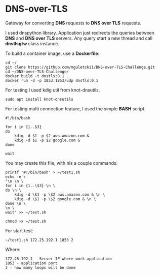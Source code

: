 # DNS-over-TLS

Gateway for converting **DNS** requests to **DNS over TLS** requests.

I used dnspython library. Application just redirects the queries between **DNS** and **DNS over TLS** servers.
Any query start a new thread and call **dnstlsgtw** class instance.


To build a container image, use a **Dockerfile**:

```
cd ~/
git clone https://github.com/mguletckii/DNS-over-TLS-Challenge.git
cd ~/DNS-over-TLS-Challenge/
docker build -t dnstls:0.1 .
docker run -d -p 1853:1853/udp dnstls:0.1
```

For testing I used kdig util from knot-dnsutils.

```
sudo apt install knot-dnsutils
```

For testing multi connection feature, I used the simple **BASH** script.

```
#!/bin/bash

for i in {1..$3}
do
    kdig -d $1 -p $2 aws.amazon.com &
    kdig -d $1 -p $2 google.com &
done

wait
```

You may create this file, with his a couple commands:

```
printf '#!/bin/bash' > ~/test1.sh
echo -e \
"\n \n \
for i in {1..\$3} \n \
do \n \
    kdig -d \$1 -p \$2 aws.amazon.com & \n \
    kdig -d \$1 -p \$2 google.com & \n \
done \n \
\n \
wait" >> ~/test.sh

chmod +x ~/test.sh
```

For start test:

```
~/test1.sh 172.25.192.1 1853 2
```

Where:
```
172.25.192.1 - Server IP where work application
1853 - application port
2 - how many loops will be done
```

